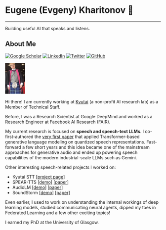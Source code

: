 # Eugene (Evgeny) Kharitonov 👋

---
Building useful AI that speaks and listens.

## About Me
[![Google Scholar](https://img.shields.io/badge/Google_Scholar-4285F4?style=for-the-badge&logo=google-scholar&logoColor=white)](https://scholar.google.com/citations?user=8PE1wjQAAAAJ&hl=en)
[![LinkedIn](https://img.shields.io/badge/LinkedIn-0077B5?style=for-the-badge&logo=linkedin&logoColor=white)](https://www.linkedin.com/in/eugene-kharitonov-29415214)
[![Twitter](https://img.shields.io/badge/Twitter-1DA1F2?style=for-the-badge&logo=twitter&logoColor=white)](https://x.com/n0mad_0)
[![GitHub](https://img.shields.io/badge/GitHub-100000?style=for-the-badge&logo=github&logoColor=white)](https://github.com/eugene-kharitonov)

<img src="photo.png" alt="My Photo" height="100">


Hi there! I am currently working at [Kyutai](https://kyutai.org) (a non-profit AI research lab) as a Member of Technical Staff.

Before, I was a Research Scientist at Google DeepMind and worked as a Research Engineer at Facebook AI Research (FAIR).

My current research is focused on **speech and speech-text LLMs**. I co-first-authored the [very first paper](https://aclanthology.org/2021.tacl-1.79/) that applied Transformer-based generative language modeling on quantized speech representations.
Fast-forward a few short years and this idea became one of the mainstream approaches for generative audio and ended up powering speech capabilities of the modern industrial-scale LLMs such as Gemini.

Other interesting speech-related projects I worked on:
* Kyutai STT [[project page]](https://kyutai.org/next/stt)
* SPEAR-TTS [[demo]](https://google-research.github.io/seanet/speartts/examples/) [[paper]](https://arxiv.org/abs/2302.03540)
* AudioLM [[demo]](https://google-research.github.io/seanet/audiolm/examples/) [[paper]](https://arxiv.org/abs/2209.03143)
* SoundStorm [[demo]](https://google-research.github.io/seanet/soundstorm/examples/) [[paper]](https://arxiv.org/abs/2305.09636)


Even earlier, I used to work on understanding the internal workings of deep learning models, studied communicating neural agents, dipped my toes in Federated Learning and a few other exciting topics!

I earned my PhD at the University of Glasgow.

